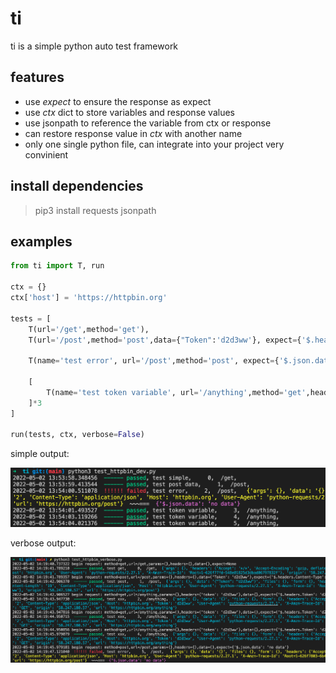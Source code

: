 # ti
ti is a simple python auto test framework

## features

* use *expect* to ensure the response as expect
* use *ctx* dict to store variables and response values
* use jsonpath to reference the variable from ctx or response
* can restore response value in *ctx* with another name
* only one single python file, can integrate into your project very convinient

## install dependencies

> pip3 install requests jsonpath

## examples

```python
from ti import T, run

ctx = {}
ctx['host'] = 'https://httpbin.org'

tests = [
    T(url='/get',method='get'),
    T(url='/post',method='post',data={"Token":'d2d3ww'}, expect={'$.headers.Content-Type': 'application/json','$.json.Token':'d2d3ww'},ctx={'login_token':'$.json.Token'},

    T(name='test error', url='/post',method='post', expect={'$.json.data':'no data'}),

    [
        T(name='test token variable', url='/anything',method='get',headers={'token':'$.login_token'},expect={'$.headers.Token':'d2d3ww'}),
    ]*3
]

run(tests, ctx, verbose=False)
```

simple output:

![output](output.png)

verbose output:

![output2](output2.png)